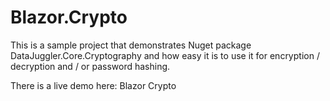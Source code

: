 # Blazor.Crypto
This is a sample project that demonstrates Nuget package DataJuggler.Core.Cryptography and how easy it is to use it for encryption / decryption and / or password hashing. 

There is a live demo here:
<a hef=https://blazorcrypto.datajuggler.com>Blazor Crypto</a>

